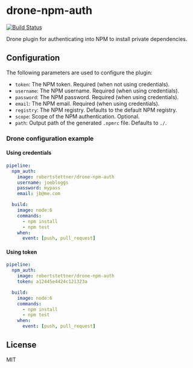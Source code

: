 # drone-npm-auth
[![Build Status](https://travis-ci.org/robertstettner/drone-npm-auth.svg?branch=master)](https://travis-ci.org/robertstettner/drone-npm-auth)

Drone plugin for authenticating into NPM to install private dependencies.

## Configuration

The following parameters are used to configure the plugin:

- `token`: The NPM token. Required (when not using credentials).
- `username`: The NPM username. Required (when using credentials).
- `password`: The NPM password. Required (when using credentials).
- `email`: The NPM email. Required (when using credentials).
- `registry`: The NPM registry. Defaults to the default NPM registry.
- `scope`: Scope of the NPM authentication. Optional.
- `path`: Output path of the generated `.npmrc` file. Defaults to `./`.

### Drone configuration example

#### Using credentials

```yaml
pipeline:
  npm_auth:
    image: robertstettner/drone-npm-auth
    username: joebloggs
    password: mypass
    email: jb@me.com

  build:
    image: node:6
    commands:
      - npm install
      - npm test
    when:
      event: [push, pull_request]
```

#### Using token

```yaml
pipeline:
  npm_auth:
    image: robertstettner/drone-npm-auth
    token: a12445e4424c121323a

  build:
    image: node:6
    commands:
      - npm install
      - npm test
    when:
      event: [push, pull_request]
```

## License

MIT